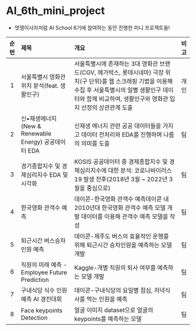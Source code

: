 # AI_6th_mini_project
* 멋쟁이사자처럼 AI School 6기에 참여하는 동안 진행한 미니 프로젝트들!

|순번|제목|개요|비고|
|:---:|:---|:---|:---:|
|1|서울특별시 영화관 위치 분석(feat. 생활인구)|서울특별시에 존재하는 3대 영화관 브랜드(CGV, 메가박스, 롯데시네마) 극장 위치(구 단위)를 웹 스크래핑 기법을 이용해 수집 후 서울특별시의 일별 생활인구 데이터와 함께 비교하여, 생활인구와 영화관 입지 선정의 상관관계 도출|개인|
|2|신•재생에너지(New & Renewable Energy) 공공데이터 EDA|신재생 에너지 관련 공공 데이터들을 가지고 데이터 전처리와 EDA를 진행하며 나름의 의미를 도출|팀|
|3|경기종합지수 및 경제심리지수 EDA 및 시각화|KOSIS 공공데이터 중 경제종합지수 및 경제심리지수에 대한 분석: 코로나바이러스 19 발생 전후(2018년 3월 ~ 2022년 3월을 중심으로)|팀|
|4|한국영화 관객수 예측|데이콘-한국영화 관객수 예측데이콘 내 2010년대 한국영화 관객수 예측 모델 개발 데이터를 이용해 관객수 예측 모델을 작성|팀|
|5|퇴근시간 버스승차인원 예측|데이콘-제주도 버스의 효율적인 운행를 위해 퇴근시간 승차인원을 예측하는 모델 개발|팀|
|6|직원의 미래 예측 - Employee Future Prediction|Kaggle-개별 직원의 퇴사 여부를 예측하는 모델 개발|팀|
|7|구내식당 식수 인원 예측 AI 경진대회|데이콘-구내식당의 요일별 점심, 저녁식사를 먹는 인원을 예측|팀|
|8|Face keypoints Detection|얼굴 이미지 dataset으로 얼굴의 keypoints를 예측하는 모델|팀|
